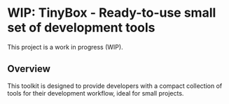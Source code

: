 # WIP: TinyBox - Ready-to-use small set of development tools

This project is a work in progress (WIP).

## Overview

This toolkit is designed to provide developers with a compact collection of tools for their development workflow, ideal for small projects.
